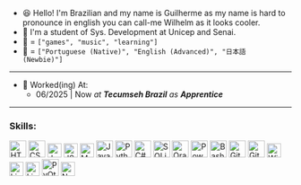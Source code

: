- 😆 Hello! I'm Brazilian and my name is Guilherme as my name is hard to pronounce in english you can call-me Wilhelm as it looks cooler.
- 🏫 I'm a student of Sys. Development at Unicep and Senai.
- 💖 = `["games", "music", "learning"]`
- 💬 = `["Portuguese (Native)", "English (Advanced)", "日本語  (Newbie)"]`

---
- 🔭 Worked(ing) At:
  - 06/2025 | Now *at* **_Tecumseh Brazil_** *as* **_Apprentice_**
---

<h3>Skills:</h3>

<div>
  <div>
    <img src="https://cdn.jsdelivr.net/gh/devicons/devicon@latest/icons/html5/html5-original-wordmark.svg" width="30" title="HTML5"/>
    <img src="https://cdn.jsdelivr.net/gh/devicons/devicon@latest/icons/css3/css3-original-wordmark.svg" width="30" title="CSS3"/>
    <img src="https://cdn.jsdelivr.net/gh/devicons/devicon@latest/icons/javascript/javascript-original.svg" width="25" title="JavaScript"/>
    <img src="https://cdn.jsdelivr.net/gh/devicons/devicon@latest/icons/json/json-plain.svg" width="25" title="JSON"/>
    <img src="https://cdn.jsdelivr.net/gh/devicons/devicon@latest/icons/markdown/markdown-original.svg" width="25" title="MarkDown"/>
    <img src="https://cdn.jsdelivr.net/gh/devicons/devicon@latest/icons/java/java-original.svg" width="30" title="Java"/>
    <img src="https://cdn.jsdelivr.net/gh/devicons/devicon@latest/icons/python/python-original.svg" width="30" title="Python"/>
    <img src="https://cdn.jsdelivr.net/gh/devicons/devicon@latest/icons/csharp/csharp-original.svg" width="30" title="C#"/>
    <img src="https://cdn.jsdelivr.net/gh/devicons/devicon@latest/icons/sqlite/sqlite-original.svg" width="30" title="SQLite"/>
    <img src="https://cdn.jsdelivr.net/gh/devicons/devicon@latest/icons/oracle/oracle-original.svg" width="30" title="Oracle"/>
    <img src="https://cdn.jsdelivr.net/gh/devicons/devicon@latest/icons/powershell/powershell-original.svg" width="30" title="PowerShell"/>
    <img src="https://cdn.jsdelivr.net/gh/devicons/devicon@latest/icons/bash/bash-plain.svg" width="30" title="Bash"/>
    <img src="https://cdn.jsdelivr.net/gh/devicons/devicon@latest/icons/git/git-plain.svg" width="30" title="Git"/>
    <img src="https://cdn.jsdelivr.net/gh/devicons/devicon@latest/icons/github/github-original.svg" width="30" title="GitHub"/>
    <img src="https://cdn.jsdelivr.net/gh/devicons/devicon@latest/icons/windows11/windows11-original.svg" width="25" title="Windows"/>
    <img src="https://cdn.jsdelivr.net/gh/devicons/devicon@latest/icons/ubuntu/ubuntu-original.svg" width="25" title="Linux Ubuntu"/>
    <img src="https://cdn.jsdelivr.net/gh/devicons/devicon@latest/icons/linux/linux-original.svg" width="25" title="Linux"/>
    <img src="https://cdn.jsdelivr.net/gh/devicons/devicon@latest/icons/qt/qt-original.svg" width="30" title="PyQt"/>
    <img src="https://cdn.jsdelivr.net/gh/devicons/devicon@latest/icons/numpy/numpy-original.svg" width="25" title="NumPy"/>
    <img src="https://cdn.jsdelivr.net/gh/devicons/devicon@latest/icons/flask/flask-original.svg" width="25" title="Flask" style="filter: invert(1);/>
  </div>
</div>

---
